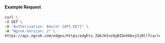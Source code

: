 <!-- Code generated for API Clients. DO NOT EDIT. -->

#### Example Request

```bash
curl \
-X GET \
-H "Authorization: Bearer {API_KEY}" \
-H "Ngrok-Version: 2" \
https://api.ngrok.com/edges/https/edghts_2b6Jk5vs9yBIDxhbbvj5jNllTca/routes/edghtsrt_2b6Jk3pU2NbNTdXTIuWjJ7bryvB/backend
```
